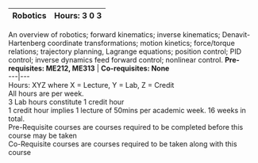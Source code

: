 **Robotics** | **Hours: 3 0 3**  
---|---  
An overview of robotics; forward kinematics; inverse kinematics; Denavit-Hartenberg coordinate transformations; motion kinetics; force/torque relations; trajectory planning, Lagrange equations; position control; PID control; inverse dynamics feed forward control; nonlinear control.
**Pre-requisites: ME212, ME313** | **Co-requisites: None**  
---|---  
Hours: XYZ where X = Lecture, Y = Lab, Z = Credit  
All hours are per week.  
3 Lab hours constitute 1 credit hour  
1 credit hour implies 1 lecture of 50mins per academic week. 16 weeks in total.  
Pre-Requisite courses are courses required to be completed before this course may be taken  
Co-Requisite courses are courses required to be taken along with this course
